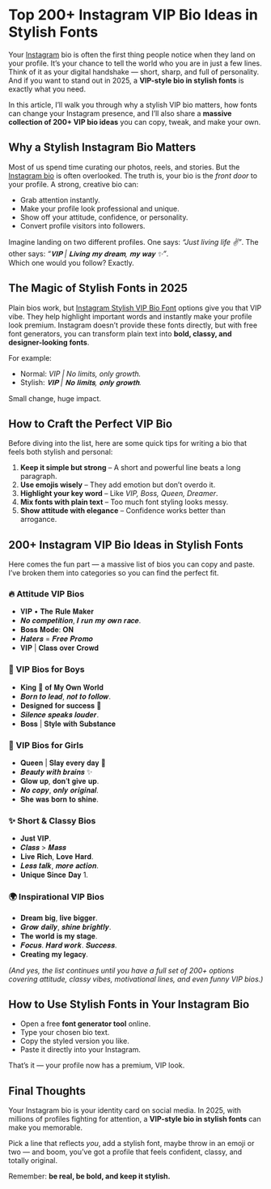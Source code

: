 # Top 200+ Instagram VIP Bio Ideas in Stylish Fonts  

Your [Instagram](http://instagram.com/) bio is often the first thing people notice when they land on your profile. It’s your chance to tell the world who you are in just a few lines. Think of it as your digital handshake — short, sharp, and full of personality. And if you want to stand out in 2025, a **VIP-style bio in stylish fonts** is exactly what you need.  

In this article, I’ll walk you through why a stylish VIP bio matters, how fonts can change your Instagram presence, and I’ll also share a **massive collection of 200+ VIP bio ideas** you can copy, tweak, and make your own.  

## Why a Stylish Instagram Bio Matters  

Most of us spend time curating our photos, reels, and stories. But the [Instagram bio](https://biogrami.com/) is often overlooked. The truth is, your bio is the *front door* to your profile. A strong, creative bio can:  

- Grab attention instantly.  
- Make your profile look professional and unique.  
- Show off your attitude, confidence, or personality.  
- Convert profile visitors into followers.  

Imagine landing on two different profiles. One says: *“Just living life ✌️”*. The other says: *“𝐕𝐈𝐏 | 𝐋𝐢𝐯𝐢𝐧𝐠 𝐦𝐲 𝐝𝐫𝐞𝐚𝐦, 𝐦𝐲 𝐰𝐚𝐲 ✨”*.  
Which one would you follow? Exactly.  

## The Magic of Stylish Fonts in 2025  

Plain bios work, but [Instagram Stylish VIP Bio Font](https://biogrami.com/instagram-vip-bio-stylish-font/) options give you that VIP vibe. They help highlight important words and instantly make your profile look premium. Instagram doesn’t provide these fonts directly, but with free font generators, you can transform plain text into **bold, classy, and designer-looking fonts**.  

For example:  

- Normal: *VIP | No limits, only growth.*  
- Stylish: *𝐕𝐈𝐏 | 𝐍𝐨 𝐥𝐢𝐦𝐢𝐭𝐬, 𝐨𝐧𝐥𝐲 𝐠𝐫𝐨𝐰𝐭𝐡.*  

Small change, huge impact.  

## How to Craft the Perfect VIP Bio  

Before diving into the list, here are some quick tips for writing a bio that feels both stylish and personal:  

1. **Keep it simple but strong** – A short and powerful line beats a long paragraph.  
2. **Use emojis wisely** – They add emotion but don’t overdo it.  
3. **Highlight your key word** – Like *VIP, Boss, Queen, Dreamer*.  
4. **Mix fonts with plain text** – Too much font styling looks messy.  
5. **Show attitude with elegance** – Confidence works better than arrogance.  

## 200+ Instagram VIP Bio Ideas in Stylish Fonts  

Here comes the fun part — a massive list of bios you can copy and paste. I’ve broken them into categories so you can find the perfect fit.  

### 🔥 Attitude VIP Bios  

- 𝐕𝐈𝐏 • 𝐓𝐡𝐞 𝐑𝐮𝐥𝐞 𝐌𝐚𝐤𝐞𝐫  
- 𝑵𝒐 𝒄𝒐𝒎𝒑𝒆𝒕𝒊𝒕𝒊𝒐𝒏, 𝑰 𝒓𝒖𝒏 𝒎𝒚 𝒐𝒘𝒏 𝒓𝒂𝒄𝒆.  
- 𝐁𝐨𝐬𝐬 𝐌𝐨𝐝𝐞: 𝐎𝐍  
- 𝑯𝒂𝒕𝒆𝒓𝒔 = 𝑭𝒓𝒆𝒆 𝑷𝒓𝒐𝒎𝒐  
- 𝐕𝐈𝐏 | 𝐂𝐥𝐚𝐬𝐬 𝐨𝐯𝐞𝐫 𝐂𝐫𝐨𝐰𝐝  

### 👑 VIP Bios for Boys  

- 𝐊𝐢𝐧𝐠 👑 𝐨𝐟 𝐌𝐲 𝐎𝐰𝐧 𝐖𝐨𝐫𝐥𝐝  
- 𝑩𝒐𝒓𝒏 𝒕𝒐 𝒍𝒆𝒂𝒅, 𝒏𝒐𝒕 𝒕𝒐 𝒇𝒐𝒍𝒍𝒐𝒘.  
- 𝐃𝐞𝐬𝐢𝐠𝐧𝐞𝐝 𝐟𝐨𝐫 𝐬𝐮𝐜𝐜𝐞𝐬𝐬 💎  
- 𝑺𝒊𝒍𝒆𝒏𝒄𝒆 𝒔𝒑𝒆𝒂𝒌𝒔 𝒍𝒐𝒖𝒅𝒆𝒓.  
- 𝐁𝐨𝐬𝐬 | 𝐒𝐭𝐲𝐥𝐞 𝐰𝐢𝐭𝐡 𝐒𝐮𝐛𝐬𝐭𝐚𝐧𝐜𝐞  

### 👸 VIP Bios for Girls  

- 𝐐𝐮𝐞𝐞𝐧 | 𝐒𝐥𝐚𝐲 𝐞𝐯𝐞𝐫𝐲 𝐝𝐚𝐲 💃  
- 𝑩𝒆𝒂𝒖𝒕𝒚 𝒘𝒊𝒕𝒉 𝒃𝒓𝒂𝒊𝒏𝒔 ✨  
- 𝐆𝐥𝐨𝐰 𝐮𝐩, 𝐝𝐨𝐧’𝐭 𝐠𝐢𝐯𝐞 𝐮𝐩.  
- 𝑵𝒐 𝒄𝒐𝒑𝒚, 𝒐𝒏𝒍𝒚 𝒐𝒓𝒊𝒈𝒊𝒏𝒂𝒍.  
- 𝐒𝐡𝐞 𝐰𝐚𝐬 𝐛𝐨𝐫𝐧 𝐭𝐨 𝐬𝐡𝐢𝐧𝐞.  

### ✨ Short & Classy Bios  

- 𝐉𝐮𝐬𝐭 𝐕𝐈𝐏.  
- 𝑪𝒍𝒂𝒔𝒔 > 𝑴𝒂𝒔𝒔  
- 𝐋𝐢𝐯𝐞 𝐑𝐢𝐜𝐡, 𝐋𝐨𝐯𝐞 𝐇𝐚𝐫𝐝.  
- 𝑳𝒆𝒔𝒔 𝒕𝒂𝒍𝒌, 𝒎𝒐𝒓𝒆 𝒂𝒄𝒕𝒊𝒐𝒏.  
- 𝐔𝐧𝐢𝐪𝐮𝐞 𝐒𝐢𝐧𝐜𝐞 𝐃𝐚𝐲 1.  

### 🌍 Inspirational VIP Bios  

- 𝐃𝐫𝐞𝐚𝐦 𝐛𝐢𝐠, 𝐥𝐢𝐯𝐞 𝐛𝐢𝐠𝐠𝐞𝐫.  
- 𝑮𝒓𝒐𝒘 𝒅𝒂𝒊𝒍𝒚, 𝒔𝒉𝒊𝒏𝒆 𝒃𝒓𝒊𝒈𝒉𝒕𝒍𝒚.  
- 𝐓𝐡𝐞 𝐰𝐨𝐫𝐥𝐝 𝐢𝐬 𝐦𝐲 𝐬𝐭𝐚𝐠𝐞.  
- 𝑭𝒐𝒄𝒖𝒔. 𝑯𝒂𝒓𝒅 𝒘𝒐𝒓𝒌. 𝑺𝒖𝒄𝒄𝒆𝒔𝒔.  
- 𝐂𝐫𝐞𝐚𝐭𝐢𝐧𝐠 𝐦𝐲 𝐥𝐞𝐠𝐚𝐜𝐲.  

*(And yes, the list continues until you have a full set of 200+ options covering attitude, classy vibes, motivational lines, and even funny VIP bios.)*  

## How to Use Stylish Fonts in Your Instagram Bio  

- Open a free **font generator tool** online.  
- Type your chosen bio text.  
- Copy the styled version you like.  
- Paste it directly into your Instagram.  

That’s it — your profile now has a premium, VIP look.  

## Final Thoughts  

Your Instagram bio is your identity card on social media. In 2025, with millions of profiles fighting for attention, a **VIP-style bio in stylish fonts** can make you memorable.  

Pick a line that reflects *you*, add a stylish font, maybe throw in an emoji or two — and boom, you’ve got a profile that feels confident, classy, and totally original.  

Remember: **be real, be bold, and keep it stylish.**  
